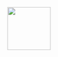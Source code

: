 <div id="header" align="center">
  <img src="[https://media.giphy.com/media/M9gbBd9nbDrOTu1Mqx/giphy.gif](https://media.giphy.com/media/vzO0Vc8b2VBLi/giphy.gif)https://media.giphy.com/media/vzO0Vc8b2VBLi/giphy.gif" width="100"/>
</div>
